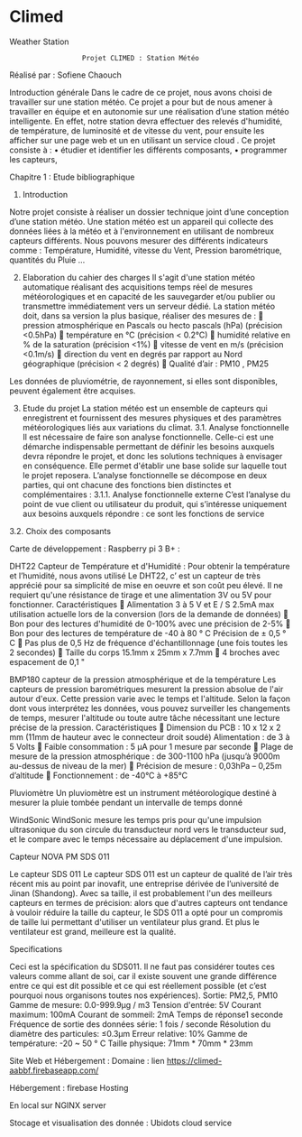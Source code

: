 # Climed
Weather Station

                      Projet CLIMED : Station Météo


 


		
 Réalisé par : Sofiene Chaouch































Introduction générale 
Dans le cadre de ce projet, nous avons choisi de travailler sur une station météo. Ce projet a pour but de nous amener à travailler en équipe et en autonomie sur une réalisation d’une station météo intelligente. 
En effet, notre station devra effectuer des relevés d'humidité, de température, de luminosité et de vitesse du vent, pour ensuite les afficher sur une page web et un en utilisant un service cloud . 
Ce projet consiste à : 
• étudier et identifier les différents composants, 
• programmer les capteurs, 



Chapitre 1 : Etude bibliographique 
1.	Introduction 

Notre projet consiste à réaliser un dossier technique joint d’une conception d’une station météo. Une station météo est un appareil qui collecte des données liées à la météo et à l'environnement en utilisant de nombreux capteurs différents. Nous pouvons mesurer des différents indicateurs comme : Température, Humidité, vitesse du Vent, Pression barométrique, quantités du Pluie … 

2. Elaboration du cahier des charges 
Il s'agit d'une station météo automatique réalisant des acquisitions temps réel de mesures météorologiques et en capacité de les sauvegarder et/ou publier ou transmettre immédiatement vers un serveur dédié. 
La station météo doit, dans sa version la plus basique, réaliser des mesures de : 
 pression atmosphérique en Pascals ou hecto pascals (hPa) (précision <0.5hPa) 
 température en °C (précision < 0.2°C) 
 humidité relative en % de la saturation (précision <1%) 
 vitesse de vent en m/s (précision <0.1m/s) 
 direction du vent en degrés par rapport au Nord géographique (précision < 2 degrés) 
 Qualité d’air : PM10 ,  PM25

Les données de pluviométrie, de rayonnement, si elles sont disponibles, peuvent également être acquises. 

3. Etude du projet 
La station météo est un ensemble de capteurs qui enregistrent et fournissent des mesures physiques et des paramètres météorologiques liés aux variations du climat. 
3.1. Analyse fonctionnelle 
Il est nécessaire de faire son analyse fonctionnelle. Celle-ci est une démarche indispensable permettant de définir les besoins auxquels devra répondre le projet, et donc les solutions techniques à envisager en conséquence. Elle permet d'établir une base solide sur laquelle tout le projet reposera. L’analyse fonctionnelle se décompose en deux parties, qui ont chacune des fonctions bien distinctes et complémentaires : 
3.1.1. Analyse fonctionnelle externe 
C’est l’analyse du point de vue client ou utilisateur du produit, qui s’intéresse uniquement aux besoins auxquels répondre : ce sont les fonctions de service

3.2. Choix des composants 

Carte de développement : Raspberry pi 3 B+ :

                                    

DHT22 Capteur de Température et d'Humidité : 
Pour obtenir la température et l’humidité, nous avons utilisé Le DHT22, c’ est un capteur de très apprécié pour sa simplicité de mise en oeuvre et son coût peu élevé. Il ne requiert qu'une résistance de tirage et une alimentation 3V ou 5V pour fonctionner. 
Caractéristiques 
 Alimentation 3 à 5 V et E / S 2.5mA max utilisation actuelle lors de la conversion (lors de la demande de données) 
 Bon pour des lectures d'humidité de 0-100% avec une précision de 2-5% 
 Bon pour des lectures de température de -40 à 80 ° C Précision de ± 0,5 ° C 
 Pas plus de 0,5 Hz de fréquence d'échantillonnage (une fois toutes les 2 secondes) 
 Taille du corps 15.1mm x 25mm x 7.7mm 
 4 broches avec espacement de 0,1 " 
                                                                                                                                       

BMP180 capteur de la pression atmosphérique et de la température 
Les capteurs de pression barométriques mesurent la pression absolue de l'air autour d'eux. Cette pression varie avec le temps et l'altitude. Selon la façon dont vous interprétez les données, vous pouvez surveiller les changements de temps, mesurer l'altitude ou toute autre tâche nécessitant une lecture précise de la pression. 
Caractéristiques 
 Dimension du PCB : 10 x 12 x 2 mm (11mm de hauteur avec le connecteur droit soudé) Alimentation : de 3 à 5 Volts 
 Faible consommation : 5 μA pour 1 mesure par seconde 
 Plage de mesure de la pression atmosphérique : de 300-1100 hPa (jusqu’à 9000m au-dessus de niveau de la mer) 
 Précision de mesure : 0,03hPa – 0,25m d’altitude 
 Fonctionnement : de -40°C à +85°C 
                                                                                                                               
Pluviomètre 
Un pluviomètre est un instrument météorologique destiné à mesurer la pluie tombée pendant un intervalle de temps donné
                                                                                                                                           
WindSonic 
WindSonic mesure les temps pris pour qu'une impulsion ultrasonique du son circule du transducteur nord vers le transducteur sud, et le compare avec le temps nécessaire au déplacement d'une impulsion.
                                                                                            
                                                                                             


Capteur NOVA PM SDS 011 

Le capteur SDS 011 Le capteur SDS 011 est un capteur de qualité de l’air très récent mis au point par inovafit, une entreprise dérivée de l’université de Jinan (Shandong). Avec sa taille, il est probablement l'un des meilleurs capteurs en termes de précision: alors que d'autres capteurs ont tendance à vouloir réduire la taille du capteur, le SDS 011 a opté pour un compromis de taille lui permettant d'utiliser un ventilateur plus grand. Et plus le ventilateur est grand, meilleure est la qualité. 

                                                                                                                            






Specifications


Ceci est la spécification du SDS011. Il ne faut pas considérer toutes ces valeurs comme allant de soi, car il existe souvent une grande différence entre ce qui est dit possible et ce qui est réellement possible (et c’est pourquoi nous organisons toutes nos expériences).
Sortie: PM2,5, PM10
Gamme de mesure: 0.0-999.9μg / m3
Tension d'entrée: 5V
Courant maximum: 100mA
Courant de sommeil: 2mA
Temps de réponse1 seconde
Fréquence de sortie des données série: 1 fois / seconde
Résolution du diamètre des particules: ≤0.3μm
Erreur relative: 10%
Gamme de température: -20 ~ 50 ° C
Taille physique: 71mm * 70mm * 23mm

 



Site Web et Hébergement :
Domaine : lien
https://climed-aabbf.firebaseapp.com/

 
 

Hébergement : firebase Hosting
 

En local sur NGINX server 


 



Stocage et visualisation des donnée : 
Ubidots cloud service                                                                              
                                                                                             
	
